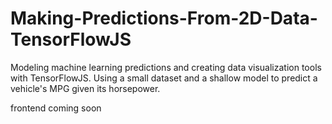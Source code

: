 # Making-Predictions-From-2D-Data-TensorFlowJS
Modeling machine learning predictions and creating data visualization tools with TensorFlowJS. Using a small dataset and a shallow model to predict a vehicle's MPG given its horsepower. 

frontend coming soon
